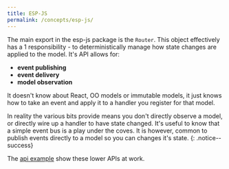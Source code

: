 ```yaml
---
title: ESP-JS
permalink: /concepts/esp-js/
---
```


The main export in the esp-js package is the `Router`.
This object effectively has a 1 responsibility - to deterministically manage how state changes are applied to the model.
It's API allows for:

* **event publishing** 
* **event delivery**
* **model observation**   

It doesn't know about React, OO models or immutable models, it just knows how to take an event and apply it to a handler you register for that model. 

In reality the various bits provide means you don't directly observe a model, or directly wire up a handler to have state changed.
It's useful to know that a simple event bus is a play under the coves.
It is however, common to publish events directly to a model so you can changes it's state.
{: .notice--success} 

The [api example](https://github.com/esp/esp-js/tree/master/examples/esp-js-api) show these lower APIs at work.